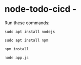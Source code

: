 # node-todo-cicd -

Run these commands:


`sudo apt install nodejs`


`sudo apt install npm`


`npm install`

`node app.js`

